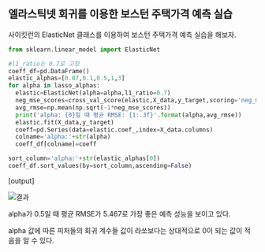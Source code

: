 ## 엘라스틱넷 회귀를 이용한 보스턴 주택가격 예측 실습

사이킷런의 ElasticNet 클래스를 이용하여 보스턴 주택가격 예측 실습을 해보자.

```python
from sklearn.linear_model import ElasticNet

#l1_ratio는 0.7로 고정
coeff_df=pd.DataFrame()
elastic_alphas=[0.07,0.1,0.5,1,3]
for alpha in lasso_alphas:
  elastic=ElasticNet(alpha=alpha,l1_ratio=0.7)
  neg_mse_scores=cross_val_score(elastic,X_data,y_target,scoring='neg_mean_squared_error',cv=5)
  avg_rmse=np.mean(np.sqrt(-1*neg_mse_scores))
  print('alpha: {0}일 때 평균 RMSE: {1:.3f}'.format(alpha,avg_rmse))
  elastic.fit(X_data,y_target)
  coeff=pd.Series(data=elastic.coef_,index=X_data.columns)
  colname='alpha:'+str(alpha)
  coeff_df[colname]=coeff

sort_column='alpha:'+str(elastic_alphas[0])
coeff_df.sort_values(by=sort_column,ascending=False)
```

[output]

![결과](https://s3.us-west-2.amazonaws.com/secure.notion-static.com/80be9dc3-9437-4ae6-8cc9-5ba79aaf2964/Untitled.png?X-Amz-Algorithm=AWS4-HMAC-SHA256&X-Amz-Credential=AKIAT73L2G45O3KS52Y5%2F20210622%2Fus-west-2%2Fs3%2Faws4_request&X-Amz-Date=20210622T123843Z&X-Amz-Expires=86400&X-Amz-Signature=4b0f4a77e74e9bb648706fea5353a7aee2873aed0c842b9641dc5cfb033630c4&X-Amz-SignedHeaders=host&response-content-disposition=filename%20%3D%22Untitled.png%22)

alpha가 0.5일 때 평균 RMSE가 5.467로 가장 좋은 예측 성능을 보이고 있다.

alpha 값에 따른 피처들의 회귀 계수들 값이 라쏘보다는 상대적으로 0이 되는 값이 적음을 알 수 있다.
